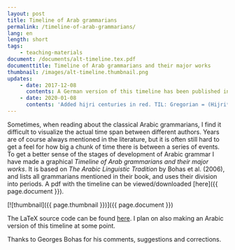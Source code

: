 ```yaml
---
layout: post
title: Timeline of Arab grammarians
permalink: /timeline-of-arab-grammarians/
lang: en
length: short
tags:
    - teaching-materials
document: /documents/alt-timeline.tex.pdf
documenttitle: Timeline of Arab grammarians and their major works
thumbnail: /images/alt-timeline.thumbnail.png
updates: 
    - date: 2017-12-08
      contents: A German version of this timeline has been published in *Einführung in die arabische Grammatiktradition* by Frank Weigelt (Harrowitz, 2017). See the [list of publications](/documents/).  
    - date: 2020-01-08
      contents: 'Added hijri centuries in red. TIL: Gregorian = (Hijri*.97)+622'
---
```


Sometimes, when reading about the classical Arabic grammarians, I find it difficult to visualize the actual time span between different authors. Years are of course always mentioned in the literature, but it is often still hard to get a feel for how big a chunk of time there is between a series of events. To get a better sense of the stages of development of Arabic grammar I have made a graphical *Timeline of Arab grammarians and their major works*. It is based on *The Arabic Linguistic Tradition* by Bohas et al. (2006), and lists all grammarians mentioned in their book, and uses their division into periods. A pdf with the timeline can be viewed/downloaded [here]({{ page.document }}).

[![thumbnail]({{ page.thumbnail }})]({{ page.document }})

The LaTeX source code can be found [here](/documents/alt-timeline.tex). I plan on also making an Arabic version of this timeline at some point.

Thanks to Georges Bohas for his comments, suggestions and corrections.
